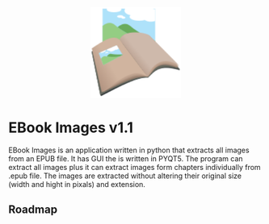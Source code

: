 <p align="center">
    <img src="ebi_logo.svg"  width="180" height="180">
</p>


# EBook Images v1.1
EBook Images is an application written in python that extracts all images from an EPUB file. It has GUI the is written in PYQT5. The program can extract all 
images plus it can extract images form chapters individually from .epub file. The images are extracted without altering their original size (width and hight in pixals) 
and extension.

## Roadmap
